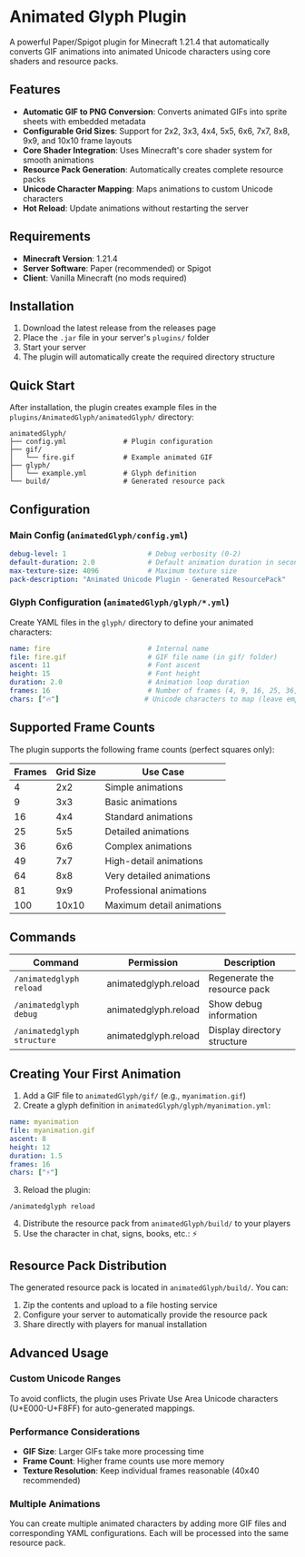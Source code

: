 # Animated Glyph Plugin

A powerful Paper/Spigot plugin for Minecraft 1.21.4 that automatically converts GIF animations into animated Unicode characters using core shaders and resource packs.

## Features
- **Automatic GIF to PNG Conversion**: Converts animated GIFs into sprite sheets with embedded metadata
- **Configurable Grid Sizes**: Support for 2x2, 3x3, 4x4, 5x5, 6x6, 7x7, 8x8, 9x9, and 10x10 frame layouts
- **Core Shader Integration**: Uses Minecraft's core shader system for smooth animations
- **Resource Pack Generation**: Automatically creates complete resource packs
- **Unicode Character Mapping**: Maps animations to custom Unicode characters
- **Hot Reload**: Update animations without restarting the server

## Requirements
- **Minecraft Version**: 1.21.4
- **Server Software**: Paper (recommended) or Spigot
- **Client**: Vanilla Minecraft (no mods required)

## Installation
1. Download the latest release from the releases page
2. Place the `.jar` file in your server's `plugins/` folder
3. Start your server
4. The plugin will automatically create the required directory structure

## Quick Start
After installation, the plugin creates example files in the `plugins/AnimatedGlyph/animatedGlyph/` directory:

```
animatedGlyph/
├── config.yml              # Plugin configuration
├── gif/
│   └── fire.gif            # Example animated GIF
├── glyph/
│   └── example.yml         # Glyph definition
└── build/                  # Generated resource pack
```

## Configuration

### Main Config (`animatedGlyph/config.yml`)
```yaml
debug-level: 1                    # Debug verbosity (0-2)
default-duration: 2.0             # Default animation duration in seconds
max-texture-size: 4096            # Maximum texture size
pack-description: "Animated Unicode Plugin - Generated ResourcePack"
```

### Glyph Configuration (`animatedGlyph/glyph/*.yml`)
Create YAML files in the `glyph/` directory to define your animated characters:
```yaml
name: fire                        # Internal name
file: fire.gif                    # GIF file name (in gif/ folder)
ascent: 11                        # Font ascent
height: 15                        # Font height
duration: 2.0                     # Animation loop duration
frames: 16                        # Number of frames (4, 9, 16, 25, 36, 49, 64, 81, 100)
chars: ["🔥"]                     # Unicode characters to map (leave empty for auto-generation)
```

## Supported Frame Counts
The plugin supports the following frame counts (perfect squares only):

| Frames | Grid Size | Use Case                |
|--------|-----------|-------------------------|
| 4      | 2x2       | Simple animations       |
| 9      | 3x3       | Basic animations        |
| 16     | 4x4       | Standard animations     |
| 25     | 5x5       | Detailed animations     |
| 36     | 6x6       | Complex animations      |
| 49     | 7x7       | High-detail animations  |
| 64     | 8x8       | Very detailed animations|
| 81     | 9x9       | Professional animations |
| 100    | 10x10     | Maximum detail animations|

## Commands

| Command                   | Permission             | Description                     |
|---------------------------|------------------------|---------------------------------|
| `/animatedglyph reload`   | animatedglyph.reload   | Regenerate the resource pack    |
| `/animatedglyph debug`    | animatedglyph.reload   | Show debug information          |
| `/animatedglyph structure`| animatedglyph.reload   | Display directory structure     |

## Creating Your First Animation
1. Add a GIF file to `animatedGlyph/gif/` (e.g., `myanimation.gif`)
2. Create a glyph definition in `animatedGlyph/glyph/myanimation.yml`:
```yaml
name: myanimation
file: myanimation.gif
ascent: 8
height: 12
duration: 1.5
frames: 16
chars: ["⚡"]
```
3. Reload the plugin:
```
/animatedglyph reload
```
4. Distribute the resource pack from `animatedGlyph/build/` to your players
5. Use the character in chat, signs, books, etc.: ⚡

## Resource Pack Distribution
The generated resource pack is located in `animatedGlyph/build/`. You can:
1. Zip the contents and upload to a file hosting service
2. Configure your server to automatically provide the resource pack
3. Share directly with players for manual installation

## Advanced Usage

### Custom Unicode Ranges
To avoid conflicts, the plugin uses Private Use Area Unicode characters (U+E000-U+F8FF) for auto-generated mappings.

### Performance Considerations
- **GIF Size**: Larger GIFs take more processing time
- **Frame Count**: Higher frame counts use more memory
- **Texture Resolution**: Keep individual frames reasonable (40x40 recommended)

### Multiple Animations
You can create multiple animated characters by adding more GIF files and corresponding YAML configurations. Each will be processed into the same resource pack.
